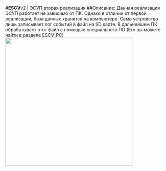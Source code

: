 #**ESCV**v2 | ЭСУП вторая реализация
##Описание:
Данная реализация ЭСУП работает не зависимо от ПК. Однако в отличии от первой реализации, база данных хранится на компьютере. Само устройство лишь записывает лог событий в файл на SD карте. В дальнейшем ПК обрабатывает этот файл с помощью специального ПО (Его вы можете найти в разделе ESCV_PC)
<br><img src = "https://pp.vk.me/c636329/v636329884/e1f4/J6X9drMiF_4.jpg" height = 400>
